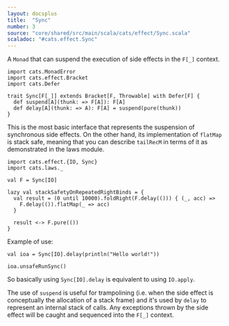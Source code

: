 ```yaml
---
layout: docsplus
title:  "Sync"
number: 3
source: "core/shared/src/main/scala/cats/effect/Sync.scala"
scaladoc: "#cats.effect.Sync"
---
```


A `Monad` that can suspend the execution of side effects in the `F[_]` context.

```tut:silent
import cats.MonadError
import cats.effect.Bracket
import cats.Defer

trait Sync[F[_]] extends Bracket[F, Throwable] with Defer[F] {
  def suspend[A](thunk: => F[A]): F[A]
  def delay[A](thunk: => A): F[A] = suspend(pure(thunk))
}
```

This is the most basic interface that represents the suspension of synchronous side effects. On the other hand, its implementation of `flatMap` is stack safe, meaning that you can describe `tailRecM` in terms of it as demonstrated in the laws module.

```tut:silent
import cats.effect.{IO, Sync}
import cats.laws._

val F = Sync[IO]

lazy val stackSafetyOnRepeatedRightBinds = {
  val result = (0 until 10000).foldRight(F.delay(())) { (_, acc) =>
    F.delay(()).flatMap(_ => acc)
  }

  result <-> F.pure(())
}
```

Example of use:

```tut:silent
val ioa = Sync[IO].delay(println("Hello world!"))

ioa.unsafeRunSync()
```

So basically using `Sync[IO].delay` is equivalent to using `IO.apply`.

The use of `suspend` is useful for trampolining (i.e. when the side effect is conceptually the allocation of a stack frame) and it's used by `delay` to represent an internal stack of calls. Any exceptions thrown by the side effect will be caught and sequenced into the `F[_]` context.

